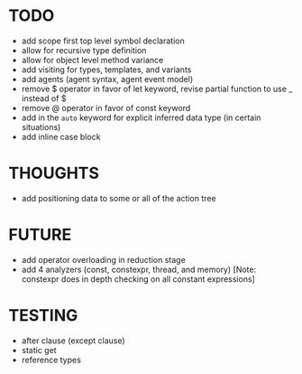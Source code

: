 # TODO

- add scope first top level symbol declaration
- allow for recursive type definition
- allow for object level method variance
- add visiting for types, templates, and variants
- add agents (agent syntax, agent event model)
- remove $ operator in favor of let keyword, revise partial function to use _ instead of $
- remove @ operator in favor of const keyword
- add in the `auto` keyword for explicit inferred data type (in certain situations)
- add inline case block

# THOUGHTS

- add positioning data to some or all of the action tree

# FUTURE

- add operator overloading in reduction stage
- add 4 analyzers (const, constexpr, thread, and memory) [Note: constexpr does in depth checking on all constant expressions]

# TESTING

- after clause (except clause)
- static get
- reference types
